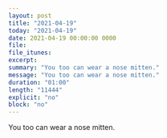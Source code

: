 ```yaml
---
layout: post
title: "2021-04-19"
today: "2021-04-19"
date: 2021-04-19 00:00:00 0000
file:
file_itunes:
excerpt:
summary: "You too can wear a nose mitten."
message: "You too can wear a nose mitten."
duration: "01:00"
length: "11444"
explicit: "no"
block: "no"
---
```

You too can wear a nose mitten.

